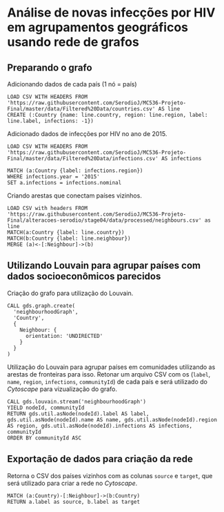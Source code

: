 # Análise de novas infecções por HIV em agrupamentos geográficos usando rede de grafos

## Preparando o grafo

Adicionando dados de cada país (1 nó = país)

~~~cypher
LOAD CSV WITH HEADERS FROM 'https://raw.githubusercontent.com/SerodioJ/MC536-Projeto-Final/master/data/Filtered%20Data/countries.csv' AS line
CREATE (:Country {name: line.country, region: line.region, label: line.label, infections: -1})
~~~

Adicionado dados de infecções por HIV no ano de 2015.

~~~cypher
LOAD CSV WITH HEADERS FROM 'https://raw.githubusercontent.com/SerodioJ/MC536-Projeto-Final/master/data/Filtered%20Data/infections.csv' AS infections

MATCH (a:Country {label: infections.region})
WHERE infections.year = '2015'
SET a.infections = infections.nominal
~~~

Criando arestas que conectam países vizinhos.

~~~cypher
LOAD CSV with headers FROM 'https://raw.githubusercontent.com/SerodioJ/MC536-Projeto-Final/alteracoes-serodio/stage04/data/processed/neighbours.csv' as line
MATCH(a:Country {label: line.country})
MATCH(b:Country {label: line.neighbour})
MERGE (a)<-[:Neighbour]->(b)
~~~

## Utilizando Louvain para agrupar países com dados socioeconômicos parecidos

Criação do grafo para utilização do Louvain.

~~~cypher
CALL gds.graph.create(
  'neighbourhoodGraph',
  'Country',
  {
    Neighbour: {
      orientation: 'UNDIRECTED'
    }
  }
)
~~~

Utilização do Louvain para agrupar países em comunidades utilizando as arestas de fronteiras para isso. Retonar um arquivo CSV com os (`label`, `name`, `region`, `infections`, `communityId`) de cada país e será utilizado do *Cytoscape* para vizualização do grafo.

~~~cypher
CALL gds.louvain.stream('neighbourhoodGraph')
YIELD nodeId, communityId
RETURN gds.util.asNode(nodeId).label AS label, gds.util.asNode(nodeId).name AS name, gds.util.asNode(nodeId).region AS region, gds.util.asNode(nodeId).infections AS infections, communityId
ORDER BY communityId ASC
~~~

## Exportação de dados para criação da rede

Retorna o CSV dos países vizinhos com as colunas `source` e `target`, que será utilizado para criar a rede no *Cytoscape*.

~~~cypher
MATCH (a:Country)-[:Neighbour]->(b:Country)
RETURN a.label as source, b.label as target
~~~
